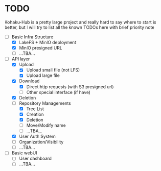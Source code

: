 # TODO
Kohaku-Hub is a pretty large project and really hard to say where to start is better, but I will try to list all the known TODOs here with brief priority note


- [ ] Basic Infra Structure
    - [x] LakeFS + MinIO deployment
    - [x] MinIO presigned URL
    - [ ] ...TBA...
- [ ] API layer
    - [x] Upload
        - [x] Upload small file (not LFS)
        - [x] Upload large file
    - [x] Download
        - [x] Direct http requests (with S3 presigned url)
        - [ ] Other special interface (if have)
    - [x] Deletion
    - [ ] Repository Managements
        - [x] Tree List
        - [x] Creation
        - [x] Deletion
        - [ ] Move/Modify name
        - [ ] ...TBA...
    - [x] User Auth System
    - [ ] Organization/Visibility
    - [ ] ...TBA...
- [ ] Basic webUI
    - [ ] User dashboard
    - [ ] ...TBA...